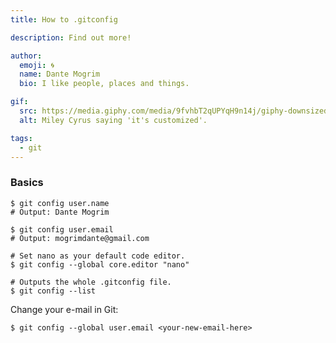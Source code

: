 ```yaml
---
title: How to .gitconfig

description: Find out more!

author:
  emoji: 🌀
  name: Dante Mogrim
  bio: I like people, places and things.

gif:
  src: https://media.giphy.com/media/9fvhbT2qUPYqH9n14j/giphy-downsized.gif
  alt: Miley Cyrus saying 'it's customized'.

tags:
  - git
---
```


### Basics

```shell
$ git config user.name
# Output: Dante Mogrim

$ git config user.email
# Output: mogrimdante@gmail.com

# Set nano as your default code editor.
$ git config --global core.editor "nano"

# Outputs the whole .gitconfig file.
$ git config --list
```

Change your e-mail in Git:

```shell
$ git config --global user.email <your-new-email-here>
```
